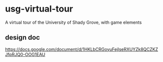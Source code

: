 # usg-virtual-tour
A virtual tour of the University of Shady Grove, with game elements

## design doc
https://docs.google.com/document/d/1HKLbCRGoyuFejlseRXUYZk8QCZKZJfpRJQ0-OOG1EAU
